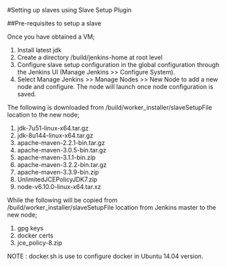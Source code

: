 #Setting up slaves using Slave Setup Plugin

##Pre-requisites to setup a slave 

Once you have obtained a VM;
 1. Install latest jdk
 2. Create a directory /build/jenkins-home at root level
 3. Configure slave setup configuration in the global configuration through the Jenkins UI (Manage Jenkins >> Configure System).
 4. Select Manage Jenkins >> Manage Nodes >> New Node to add a new node and configure. The node will launch once node configuration is saved.

The following is downloaded from /build/worker_installer/slaveSetupFile location to the new node;
 1. jdk-7u51-linux-x64.tar.gz
 2. jdk-8u144-linux-x64.tar.gz
 3. apache-maven-2.2.1-bin.tar.gz
 4. apache-maven-3.0.5-bin.tar.gz
 5. apache-maven-3.1.1-bin.zip
 6. apache-maven-3.2.2-bin.tar.gz
 7. apache-maven-3.3.9-bin.zip
 8. UnlimitedJCEPolicyJDK7.zip
 9. node-v6.10.0-linux-x64.tar.xz
 
 While the following will be copied from /build/worker_installer/slaveSetupFile location from Jenkins master to the new node;
 1. gpg keys
 2. docker certs
 3. jce_policy-8.zip

NOTE : docker.sh is use to configure docker in Ubuntu 14.04 version.

